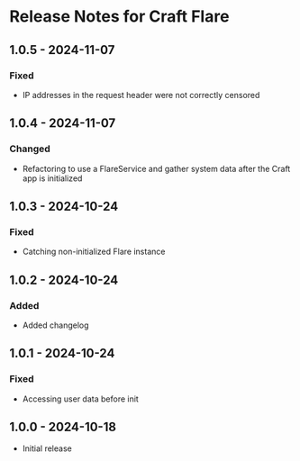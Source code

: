 # Release Notes for Craft Flare

## 1.0.5 - 2024-11-07
### Fixed
- IP addresses in the request header were not correctly censored

## 1.0.4 - 2024-11-07
### Changed
- Refactoring to use a FlareService and gather system data after the Craft app is initialized 

## 1.0.3 - 2024-10-24
### Fixed
- Catching non-initialized Flare instance 

## 1.0.2 - 2024-10-24
### Added
- Added changelog

## 1.0.1 - 2024-10-24
### Fixed
- Accessing user data before init

## 1.0.0 - 2024-10-18
- Initial release
